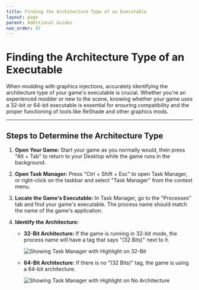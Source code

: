 ```yaml
---
title: Finding the Architecture Type of an Executable
layout: page
parent: Additional Guides
nav_order: 97
---
```


# Finding the Architecture Type of an Executable

When modding with graphics injections, accurately identifying the architecture type of your game's executable is crucial. Whether you're an experienced modder or new to the scene, knowing whether your game uses a 32-bit or 64-bit executable is essential for ensuring compatibility and the proper functioning of tools like ReShade and other graphics mods.

---

## Steps to Determine the Architecture Type

1. **Open Your Game:** Start your game as you normally would, then press "Alt + Tab" to return to your Desktop while the game runs in the background.

2. **Open Task Manager:** Press "Ctrl + Shift + Esc" to open Task Manager, or right-click on the taskbar and select "Task Manager" from the context menu.

3. **Locate the Game's Executable:** In Task Manager, go to the "Processes" tab and find your game's executable. The process name should match the name of the game's application.

4. **Identify the Architecture:**
   * **32-Bit Architecture:** If the game is running in 32-bit mode, the process name will have a tag that says "(32 Bits)" next to it.
     
     ![Showing Task Manager with Highlight on 32-Bit](../images/finding-the-architecture-type-of-an-executable/hl2-32bit.webp)

   * **64-Bit Architecture:** If there is no "(32 Bits)" tag, the game is using a 64-bit architecture.
     
     ![Showing Task Manager with Highlight on No Architecture](../images/finding-the-architecture-type-of-an-executable/ultrakill-32bit.webp)
